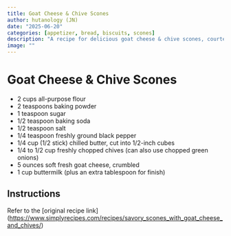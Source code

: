 ```yaml
---
title: Goat Cheese & Chive Scones
author: hutanology (JN)
date: "2025-06-20"
categories: [appetizer, bread, biscuits, scones]
description: "A recipe for delicious goat cheese & chive scones, courtesy of SimplyRecipes"
image: ""
---
```


# Goat Cheese & Chive Scones

- 2 cups all-purpose flour
- 2 teaspoons baking powder
- 1 teaspoon sugar
- 1/2 teaspoon baking soda
- 1/2 teaspoon salt
- 1/4 teaspoon freshly ground black pepper
- 1/4 cup (1/2 stick) chilled butter, cut into 1/2-inch cubes
- 1/4 to 1/2 cup freshly chopped chives (can also use chopped green onions)
- 5 ounces soft fresh goat cheese, crumbled
- 1 cup buttermilk (plus an extra tablespoon for finish)

## Instructions
Refer to the [original recipe link] (https://www.simplyrecipes.com/recipes/savory_scones_with_goat_cheese_and_chives/)

